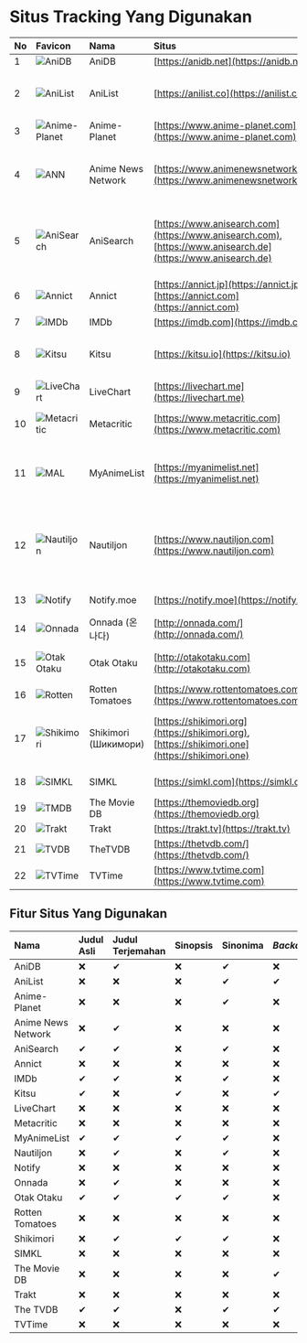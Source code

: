 # Situs Tracking Yang Digunakan

| No | Favicon | Nama | Situs | Kategori | Bahasa |
| :--- | :--- | :--- | :--- | :--- | :--- |
| 1 | ![AniDB](https://www.google.com/s2/favicons?domain=anidb.net) | AniDB | [https://anidb.net](https://anidb.net) | Anime | Inggris |
| 2 | ![AniList](https://www.google.com/s2/favicons?domain=anilist.co) | AniList | [https://anilist.co](https://anilist.co) | Anime, Manga, Light Novel | Inggris |
| 3 | ![Anime-Planet](https://www.google.com/s2/favicons?domain=www.anime-planet.com) | Anime-Planet | [https://www.anime-planet.com](https://www.anime-planet.com) | Anime, Manga | Inggris |
| 4 | ![ANN](https://www.google.com/s2/favicons?domain=www.animenewsnetwork.com) | Anime News Network | [https://www.animenewsnetwork.com](https://www.animenewsnetwork.com) | Berita, Anime, Manga, Light Novel | Inggris |
| 5 | ![AniSearch](https://www.google.com/s2/favicons?domain=www.anisearch.com) | AniSearch | [https://www.anisearch.com](https://www.anisearch.com), [https://www.anisearch.de](https://www.anisearch.de) | Anime, Manga, Light Novel, Live Action | Jerman, Inggris |
| 6 | ![Annict](https://www.google.com/s2/favicons?domain=annict.jp) | Annict | [https://annict.jp](https://annict.jp), [https://annict.com](https://annict.com) | Anime | Jepang, Inggris |
| 7 | ![IMDb](https://www.google.com/s2/favicons?domain=imdb.com) | IMDb | [https://imdb.com](https://imdb.com) | Film, TV | Inggris |
| 8 | ![Kitsu](https://www.google.com/s2/favicons?domain=kitsu.io) | Kitsu | [https://kitsu.io](https://kitsu.io) | Anime, Manga, Light Novel | Inggris |
| 9 | ![LiveChart](https://www.google.com/s2/favicons?domain=livechart.me) | LiveChart | [https://livechart.me](https://livechart.me) | Anime | Inggris |
| 10 | ![Metacritic](https://www.google.com/s2/favicons?domain=www.metacritic.com) | Metacritic | [https://www.metacritic.com](https://www.metacritic.com) | Film, TV, Musik, Game | Inggris |
| 11 | ![MAL](https://www.google.com/s2/favicons?domain=myanimelist.net) | MyAnimeList | [https://myanimelist.net](https://myanimelist.net) | Berita, Anime, Manga, Light Novel | Inggris |
| 12 | ![Nautiljon](https://www.google.com/s2/favicons?domain=www.nautiljon.com) | Nautiljon | [https://www.nautiljon.com](https://www.nautiljon.com) | Berita, Anime, Manga, Light Novel, Musik, TV, Film | Perancis |
| 13 | ![Notify](https://www.google.com/s2/favicons?domain=notify.moe) | Notify.moe | [https://notify.moe](https://notify.moe) | Anime, Musik | Inggris |
| 14 | ![Onnada](https://www.google.com/s2/favicons?domain=onnada.com) | Onnada \(온나다\) | [http://onnada.com/](http://onnada.com/) | Berita, Anime | Korea |
| 15 | ![Otak Otaku](https://www.google.com/s2/favicons?domain=otakotaku.com) | Otak Otaku | [http://otakotaku.com](http://otakotaku.com) | Berita, Anime, Musik | Indonesia |
| 16 | ![Rotten](https://www.google.com/s2/favicons?domain=www.rottentomatoes.com) | Rotten Tomatoes | [https://www.rottentomatoes.com](https://www.rottentomatoes.com) | Film, TV | Inggris |
| 17 | ![Shikimori](https://www.google.com/s2/favicons?domain=shikimori.org) | Shikimori \(Шикимори\) | [https://shikimori.org](https://shikimori.org), [https://shikimori.one](https://shikimori.one) | Berita, Anime, Manga, Light Novel | Rusia, Inggris |
| 18 | ![SIMKL](https://www.google.com/s2/favicons?domain=simkl.com) | SIMKL | [https://simkl.com](https://simkl.com) | Film, TV, Anime | Inggris |
| 19 | ![TMDB](https://www.google.com/s2/favicons?domain=themoviedb.org) | The Movie DB | [https://themoviedb.org](https://themoviedb.org) | Film, TV | Inggris |
| 20 | ![Trakt](https://www.google.com/s2/favicons?domain=trakt.tv) | Trakt | [https://trakt.tv](https://trakt.tv) | TV, Film | Inggris |
| 21 | ![TVDB](https://www.google.com/s2/favicons?domain=thetvdb.com) | TheTVDB | [https://thetvdb.com/](https://thetvdb.com/) | TV, Film | Inggris |
| 22 | ![TVTime](https://www.google.com/s2/favicons?domain=www.tvtime.com) | TVTime | [https://www.tvtime.com](https://www.tvtime.com) | TV, Film | Inggris |

## Fitur Situs Yang Digunakan

| Nama | Judul Asli | Judul Terjemahan | Sinopsis | Sinonima | _Backdrop_ | Genre | Tag | Informasi Delay | Rating | Informasi Lainnya |
| :--- | :--- | :--- | :--- | :--- | :--- | :--- | :--- | :--- | :--- | :--- |
| AniDB | ❌ | ✔ | ❌ | ✔ | ❌ | ❌ | ❌ | ❌ | ✔ | ✔ |
| AniList | ❌ | ❌ | ❌ | ✔ | ✔ | ✔ | ✔ | ❌ | ✔ | ✔ |
| Anime-Planet | ❌ | ❌ | ❌ | ✔ | ❌ | ❌ | ✔ | ❌ | ✔ | ❌ |
| Anime News Network | ❌ | ✔ | ❌ | ❌ | ❌ | ❌ | ❌ | ✔ | ✔ | ❌ |
| AniSearch | ✔ | ✔ | ❌ | ✔ | ❌ | ✔ | ✔ | ❌ | ✔ | ✔ |
| Annict | ❌ | ❌ | ❌ | ❌ | ❌ | ❌ | ❌ | ❌ | ✔ | ❌ |
| IMDb | ✔ | ✔ | ❌ | ✔ | ❌ | ❌ | ❌ | ✔ | ✔ | ✔ |
| Kitsu | ✔ | ❌ | ✔ | ❌ | ✔ | ✔ | ✔ | ❌ | ✔ | ✔ |
| LiveChart | ❌ | ❌ | ❌ | ❌ | ❌ | ✔ | ✔ | ✔ | ✔ | ❌ |
| Metacritic | ❌ | ❌ | ❌ | ❌ | ❌ | ❌ | ❌ | ❌ | ✔ | ❌ |
| MyAnimeList | ✔ | ✔ | ✔ | ✔ | ❌ | ❌ | ❌ | ✔ | ✔ | ✔ |
| Nautiljon | ❌ | ✔ | ❌ | ✔ | ❌ | ✔ | ❌ | ❌ | ✔ | ❌ |
| Notify | ❌ | ❌ | ❌ | ❌ | ❌ | ✔ | ✔ | ❌ | ✔ | ❌ |
| Onnada | ❌ | ✔ | ❌ | ❌ | ❌ | ❌ | ❌ | ❌ | ❌ | ❌ |
| Otak Otaku | ✔ | ✔ | ✔ | ✔ | ❌ | ✔ | ❌ | ✔ | ✔ | ✔ |
| Rotten Tomatoes | ❌ | ❌ | ❌ | ❌ | ❌ | ❌ | ❌ | ❌ | ✔ | ❌ |
| Shikimori | ❌ | ✔ | ✔ | ✔ | ❌ | ✔ | ❌ | ❌ | ✔ | ❌ |
| SIMKL | ❌ | ❌ | ❌ | ❌ | ❌ | ✔ | ✔ | ✔ | ✔ | ✔ |
| The Movie DB | ❌ | ❌ | ❌ | ❌ | ✔ | ❌ | ❌ | ❌ | ✔ | ✔ |
| Trakt | ❌ | ❌ | ❌ | ❌ | ❌ | ✔ | ❌ | ✔ | ✔ | ❌ |
| The TVDB | ✔ | ✔ | ❌ | ✔ | ✔ | ❌ | ❌ | ✔ | ❌ | ✔ |
| TVTime | ❌ | ❌ | ❌ | ❌ | ❌ | ❌ | ❌ | ✔ | ✔ | ❌ |

